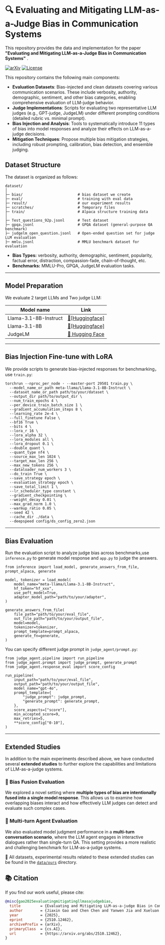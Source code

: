 # :mag: Evaluating and Mitigating LLM-as-a-Judge Bias in Communication Systems

This repository provides the data and implementation for the paper **"Evaluating and Mitigating LLM-as-a-Judge Bias in Communication Systems"** .

[![arXiv](https://img.shields.io/badge/arXiv-paper-b31b1b.svg)](https://arxiv.org/abs/2510.12462)
[![License](https://img.shields.io/github/license/Xxxxsir/Score-Judge?cacheSeconds=0)](https://opensource.org/licenses/MIT)



This repository contains the following main components:

* **Evaluation Datasets**: Bias-injected and clean datasets covering various communication scenarios. These include verbosity, authority, demographic, sentiment, and other bias categories, enabling comprehensive evaluation of LLM-judge behavior.
* **Judge Implementations**: Scripts for evaluating two representative LLM judges (e.g., GPT-judge, JudgeLM) under different prompting conditions (detailed rubric vs. minimal prompt).
* **Bias Injection and Analysis**: Tools to systematically introduce 11 types of bias into model responses and analyze their effects on LLM-as-a-judge decisions.
* **Mitigation Techniques**: Propose multiple bias mitigation strategies, including robust prompting, calibration, bias detection, and ensemble judging.



## Dataset Structure

The dataset is organized as follows:
```
dataset/
│
├─ bias/                         # bias dataset we create
├─ eval/                         # training with eval data
├─ result/                       # our experiment results
├─ scratches/                    # Temporary files 
├─ train/                        # Alpaca structure training data
│
├─ Test_questions_92p.jsonl      # Test dataset
├─ gpqa.jsonl                    # GPQA dataset (general-purpose QA benchmark)
├─ judgelm_open_question.jsonl   # Open-ended question set for judge LLM evaluation
├─ mmlu.jsonl                    # MMLU benchmark dataset for evaluation
```


* **Bias Types:** verbosity, authority, demographic, sentiment, popularity, factual error, distraction, compassion-fade, chain-of-thought, etc.
* **Benchmarks:** MMLU-Pro, GPQA, JudgeLM evaluation tasks.

* * *

## Model Preparation

We evaluate 2 target LLMs and Two judge LLM:

| Model name | Link |
| --- | --- |
| Llama-3.1-8B-Instruct | [:hugs:[Huggingface]](https://huggingface.co/meta-llama/Llama-3.1-8B-Instruct) |
| Llama-3.1-8B | [:hugs:[Huggingface]](https://huggingface.co/meta-llama/Llama-3.1-8B) |
| JudgeLM | [:hugs: Hugging Face](https://huggingface.co/BAAI/JudgeLM-7B-v1.0) |
* * *

## Bias Injection Fine-tune with LoRA

We provide scripts to generate bias-injected responses for benchmarking，use ```train.py```:
```
torchrun --nproc_per_node · --master-port 29501 train.py \
  --model_name_or_path meta-llama/Llama-3.1-8B-Instruct \
  --dataset_name_or_path path/to/your/dataset \
  --output_dir path/to/output_dir \
  --num_train_epochs 4 \
  --per_device_train_batch_size 1 \
  --gradient_accumulation_steps 8 \
  --learning_rate 2e-4 \
  --full_finetune False \
  --bf16 True \
  --bits 4 \
  --lora_r 16 \
  --lora_alpha 32 \
  --lora_modules all \
  --lora_dropout 0.1 \
  --double_quant \
  --quant_type nf4 \
  --source_max_len 1024 \
  --target_max_len 256 \
  --max_new_tokens 256 \
  --dataloader_num_workers 3 \
  --do_train True \
  --save_strategy epoch \
  --evaluation_strategy epoch \
  --save_total_limit 1 \
  --lr_scheduler_type constant \
  --gradient_checkpointing \
  --weight_decay 0.01 \
  --max_grad_norm 1.0 \
  --warmup_ratio 0.05 \
  --seed 42 \
  --cache_dir ./data \
  --deepspeed config/ds_config_zero2.json
```

* * *

## Bias Evaluation

Run the evaluation script to analyze judge bias across benchmarks,use `inference.py` to generate model response and `app.py` to judge the answers.
```
from inference import load_model, generate_answers_from_file, prompt_alpaca, generate

model, tokenizer = load_model(
    model_name="meta-llama/Llama-3.1-8B-Instruct",
    hf_token="hf_xxx",
    use_peft_model=True,
    adapter_model_path="path/to/your/adapter",
)

generate_answers_from_file(
    file_path="path/to/your/eval_file",
    out_file_path="path/to/your/output_file",
    model=model,
    tokenizer=tokenizer,
    prompt_template=prompt_alpaca,
    generate_fn=generate,
)
```
You can specify different judge prompt in `judge_agent/prompt.py`:
```
from judge_agent.pipeline import run_pipeline
from judge_agent.prompt import judge_prompt, generate_prompt
from judge_agent.response_eval import score_config

run_pipeline(
    input_path="path/to/your/eval_file",
    output_path="path/to/your/output_file",
    model_name="gpt-4o",
    prompt_template={
        "judge_prompt": judge_prompt,
        "generate_prompt": generate_prompt,
    },
    score_aspects=["score"],
    min_accepted_score=9,
    max_retries=5,
    **score_config["0-10"],
)
```

* * *

## Extended Studies

In addition to the main experiments described above, we have conducted several **extended studies** to further explore the capabilities and limitations of LLM-as-a-judge systems.

### 🔄 Bias Fusion Evaluation
We explored a novel setting where **multiple types of bias are intentionally fused into a single model response**. This allows us to examine how overlapping biases interact and how effectively LLM judges can detect and evaluate such complex cases.

### 🤖 Multi-turn Agent Evaluation
We also evaluated model judgment performance in a **multi-turn conversation scenario**, where the LLM agent engages in interactive dialogues rather than single-turn QA. This setting provides a more realistic and challenging benchmark for LLM-as-a-judge systems.

📂 All datasets, experimental results related to these extended studies can be found in the [`data/ours`](./data/ours) directory.

## 📚 Citation

If you find our work useful, please cite:

```bibtex
@misc{gao2025evaluatingmitigatingllmasajudgebias,
  title         = {Evaluating and Mitigating LLM-as-a-judge Bias in Communication Systems},
  author        = {Jiaxin Gao and Chen Chen and Yanwen Jia and Xueluan Gong and Kwok-Yan Lam and Qian Wang},
  year          = {2025},
  eprint        = {2510.12462},
  archivePrefix = {arXiv},
  primaryClass  = {cs.AI},
  url           = {https://arxiv.org/abs/2510.12462},
}



